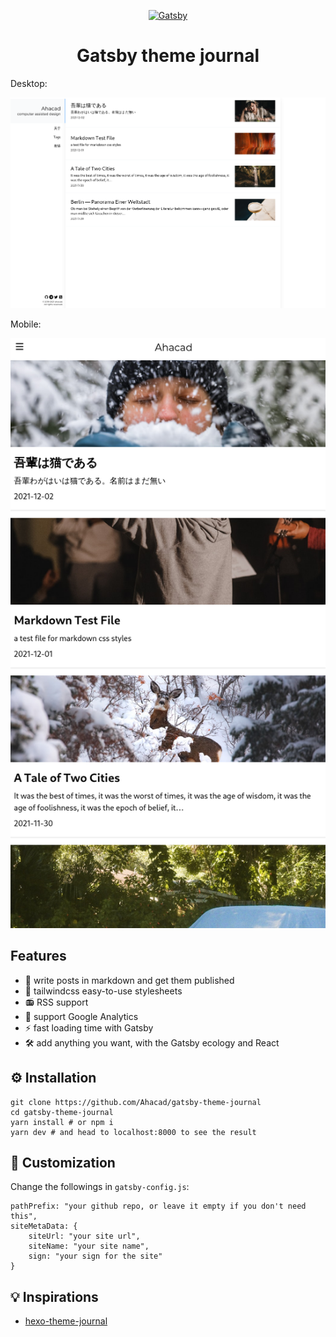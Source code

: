 <p align="center">
  <a href="https://www.gatsbyjs.com/?utm_source=starter&utm_medium=readme&utm_campaign=minimal-starter">
    <img alt="Gatsby" src="https://www.gatsbyjs.com/Gatsby-Monogram.svg" width="60" />
  </a>
</p>
<h1 align="center">
  Gatsby theme journal
</h1>

Desktop:

![](./blog.png)

Mobile: 

![](./blog2.png)

## Features

- 📝 write posts in markdown and get them published
- 🌈 tailwindcss easy-to-use stylesheets
- 📻 RSS support
- 🤔 support Google Analytics
- ⚡ fast loading time with Gatsby
- 🛠 add anything you want, with the Gatsby ecology and React

## ⚙️ Installation  

```
git clone https://github.com/Ahacad/gatsby-theme-journal
cd gatsby-theme-journal
yarn install # or npm i
yarn dev # and head to localhost:8000 to see the result
```

## 🧰 Customization

Change the followings in `gatsby-config.js`:

```
pathPrefix: "your github repo, or leave it empty if you don't need this",
siteMetaData: {
    siteUrl: "your site url",
    siteName: "your site name",
    sign: "your sign for the site"
}
```

## 💡 Inspirations

- [hexo-theme-journal](https://github.com/SumiMakito/hexo-theme-Journal)
